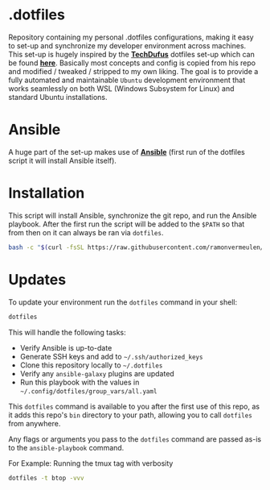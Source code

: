 # .dotfiles
Repository containing my personal .dotfiles configurations, making it easy to set-up and synchronize 
my developer environment across machines. This set-up is hugely inspired by the [**TechDufus**][2] dotfiles 
set-up which can be found [**here**][2]. Basically most concepts and config is copied from his repo 
and modified / tweaked / stripped to my own liking. The goal is to provide a fully automated and maintainable
`Ubuntu` development environment that works seamlessly on both WSL (Windows Subsystem for Linux) and 
standard Ubuntu installations.

# Ansible
A huge part of the set-up makes use of [**Ansible**][3] (first run of the dotfiles script it will install Ansible itself).


# Installation
This script will install Ansible, synchronize the git repo, and run the Ansible playbook. After the first run the script
will be added to the `$PATH` so that from then on it can always be ran via `dotfiles`.

```bash
bash -c "$(curl -fsSL https://raw.githubusercontent.com/ramonvermeulen/dotfiles/main/bin/dotfiles)"
```

# Updates
To update your environment run the `dotfiles` command in your shell:

```bash
dotfiles
```

This will handle the following tasks:

- Verify Ansible is up-to-date
- Generate SSH keys and add to `~/.ssh/authorized_keys`
- Clone this repository locally to `~/.dotfiles`
- Verify any `ansible-galaxy` plugins are updated
- Run this playbook with the values in `~/.config/dotfiles/group_vars/all.yaml`

This `dotfiles` command is available to you after the first use of this repo, as it adds this repo's `bin` directory to your path, allowing you to call `dotfiles` from anywhere.

Any flags or arguments you pass to the `dotfiles` command are passed as-is to the `ansible-playbook` command.

For Example: Running the tmux tag with verbosity
```bash
dotfiles -t btop -vvv
```

<!-- These are the reference links used in this document -->
[1]: https://github.com/TechDufus/
[2]: https://github.com/TechDufus/dotfiles
[3]: https://github.com/ansible/ansible
